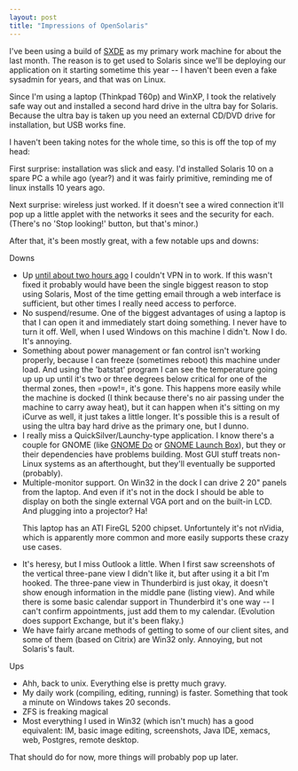 ```yaml
---
layout: post
title: "Impressions of OpenSolaris"
---
```




<p>I've been using a build of <a
href="http://developers.sun.com/sxde">SXDE</a> as my primary work
machine for about the last month. The reason is to get used to Solaris
since we'll be deploying our application on it starting sometime this
year -- I haven't been even a fake sysadmin for years, and that was on
Linux.</p>

<p> Since I'm using a laptop (Thinkpad T60p) and WinXP, I took the
relatively safe way out and installed a second hard drive in the ultra
bay for Solaris. Because the ultra bay is taken up you need an
external CD/DVD drive for installation, but USB works fine.</p>

<p>I haven't been taking notes for the whole time, so this is off the
top of my head:</p>

<p>First surprise: installation was slick and easy. I'd installed
Solaris 10 on a spare PC a while ago (year?) and it was fairly
primitive, reminding me of linux installs 10 years ago.</p>

<p>Next surprise: wireless just worked. If it doesn't see a wired
connection it'll pop up a little applet with the networks it sees and
the security for each. (There's no 'Stop looking!' button, but that's
minor.)</p>

<p>After that, it's been mostly great, with a few notable ups and
downs:</p>

<p>Downs</p>

<ul>

  <li>Up <a href="http://www.cwinters.com/news/display/3617">until
  about two hours ago</a> I couldn't VPN in to work. If this wasn't
  fixed it probably would have been the single biggest reason to stop
  using Solaris, Most of the time getting email through a web
  interface is sufficient, but other times I really need access to
  perforce.</li>

  <li>No suspend/resume. One of the biggest advantages of using a
  laptop is that I can open it and immediately start doing
  something. I never have to turn it off. Well, when I used Windows on
  this machine I didn't. Now I do. It's annoying.</li>

  <li>Something about power management or fan control isn't working
  properly, because I can freeze (sometimes reboot) this machine under
  load. And using the 'batstat' program I can see the temperature
  going up up up until it's two or three degrees below critical for
  one of the thermal zones, then =pow!=, it's gone. This happens more
  easily while the machine is docked (I think because there's no air
  passing under the machine to carry away heat), but it can happen
  when it's sitting on my iCurve as well, it just takes a little
  longer. It's possible this is a result of using the ultra bay hard
  drive as the primary one, but I dunno.</li>

  <li>I really miss a QuickSilver/Launchy-type application. I know
  there's a couple for GNOME (like <a
  href="http://do.davebsd.com/">GNOME Do</a> or <a
  href="http://developer.imendio.com/projects/gnome-launch-box">GNOME
  Launch Box</a>), but they or their dependencies have problems
  building. Most GUI stuff treats non-Linux systems as an
  afterthought, but they'll eventually be supported (probably).</li>

  <li>Multiple-monitor support. On Win32 in the dock I can drive 2 20"
  panels from the laptop. And even if it's not in the dock I should be
  able to display on both the single external VGA port and on the
  built-in LCD. And plugging into a projector? Ha!

  <p>This laptop has an ATI FireGL 5200
  chipset. Unfortuntely it's not nVidia, which is apparently more
  common and more easily supports these crazy use cases.</p>
  </li>

  <li>It's heresy, but I miss Outlook a little. When I first saw
  screenshots of the vertical three-pane view I didn't like it, but
  after using it a bit I'm hooked. The three-pane view in Thunderbird
  is just okay, it doesn't show enough information in the middle pane
  (listing view). And while there is some basic calendar support in
  Thunderbird it's one way -- I can't confirm appointments, just add
  them to my calendar. (Evolution does support Exchange, but it's been
  flaky.)</li>

  <li>We have fairly arcane methods of getting to some of our client
  sites, and some of them (based on Citrix) are Win32
  only. Annoying, but not Solaris's fault.</li>

</ul>

<p>Ups</p>

<ul>

  <li>Ahh, back to unix. Everything else is pretty much gravy.</li>

  <li>My daily work (compiling, editing, running) is faster. Something
  that took a minute on Windows takes 20 seconds.</li>

  <li>ZFS is freaking magical</li>

  <li>Most everything I used in Win32 (which isn't much) has a good
  equivalent: IM, basic image editing, screenshots, Java IDE, xemacs,
  web, Postgres, remote desktop.</li>

</ul>

<p>That should do for now, more things will probably pop up later.</p>




